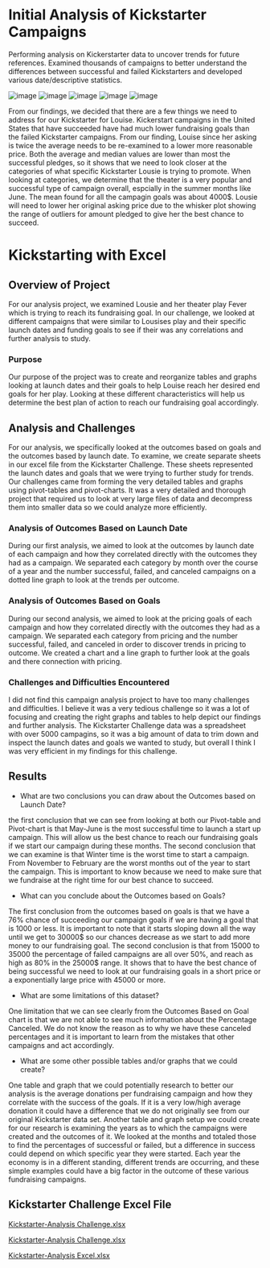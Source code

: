 # Initial Analysis of Kickstarter Campaigns
Performing analysis on Kickerstarter data to uncover trends for future references. Examined thousands of campaigns to better understand the differences between successful and failed Kickstarters and developed various date/descriptive statistics.

![image](https://user-images.githubusercontent.com/107444840/174462335-fb2d4ab5-5d3a-4cce-b0da-82ed512523c6.png)
![image](https://user-images.githubusercontent.com/107444840/174462404-472c265a-1bcc-436e-b3db-006baf15484b.png)
![image](https://user-images.githubusercontent.com/107444840/174462425-cc62e3bf-422f-43b4-bf9f-aba9b5f656d9.png)
![image](https://user-images.githubusercontent.com/107444840/174462365-ba8205c4-6d79-48d9-a2a9-5b16db5bf3a3.png)
![image](https://user-images.githubusercontent.com/107444840/174462460-30e669f3-b255-4fbc-a703-073b4c63dc17.png)

From our findings, we decided that there are a few things we need to address for our Kickstarter for Louise. Kickerstart campaigns in the United States that have succeeded have had much lower fundraising goals than the failed Kickstarter campaigns. From our finding, Louise since her asking is twice the average needs to be re-examined to a lower more reasonable price. Both the average and median values are lower than most the successful pledges, so it shows that we need to look closer at the categories of what specific Kickstarter Lousie is trying to promote. When looking at categories, we determine that the theater is a very popular and successful type of campaign overall, espcially in the summer months like June. The mean found for all the campagin goals was about 4000$. Lousie will need to lower her original asking price due to the whisker plot showing the range of outliers for amount pledged to give her the best chance to succeed.


# Kickstarting with Excel
## Overview of Project
For our analysis project, we examined Lousie and her theater play Fever which is trying to reach its fundraising goal. In our challenge, we looked at different campaigns that were similar to Lousises play and their specific launch dates and funding goals to see if their was any correlations and further analysis to study. 
### Purpose
Our purpose of the project was to create and reorganize tables and graphs looking at launch dates and their goals to help Louise reach her desired end goals for her play. Looking at these different characteristics will help us determine the best plan of action to reach our fundraising goal accordingly. 
## Analysis and Challenges
For our analysis, we specifically looked at the outcomes based on goals and the outcomes based by launch date. To examine, we create separate sheets in our excel file from the Kickstarter Challenge. These sheets represented the launch dates and goals that we were trying to further study for trends. Our challenges came from forming the very detailed tables and graphs using pivot-tables and pivot-charts. It was a very detailed and thorough project that required us to look at very large files of data and decompress them into smaller data so we could analyze more efficiently.
### Analysis of Outcomes Based on Launch Date
During our first analysis, we aimed to look at the outcomes by launch date of each campaign and how they correlated directly with the outcomes they had as a campaign. We separated each category by month over the course of a year and the number successful, failed, and canceled campaigns on a dotted line graph to look at the trends per outcome.
### Analysis of Outcomes Based on Goals
During our second analysis, we aimed to look at the pricing goals of each campaign and how they correlated directly with the outcomes they had as a campaign. We separated each category from pricing and the number successful, failed, and canceled in order to discover trends in pricing to outcome. We created a chart and a line graph to further look at the goals and there connection with pricing.
### Challenges and Difficulties Encountered
I did not find this campaign analysis project to have too many challenges and difficulties. I believe it was a very tedious challenge so it was a lot of focusing and creating the right graphs and tables to help depict our findings and further analysis. The Kickstarter Challenge data was a spreadsheet with over 5000 campagins, so it was a big amount of data to trim down and inspect the launch dates and goals we wanted to study, but overall I think I was very efficient in my findings for this challenge.
## Results
- What are two conclusions you can draw about the Outcomes based on Launch Date?

the first conclusion that we can see from looking at both our Pivot-table and Pivot-chart is that May-June is the most successful time to launch a start up campaign. This will allow us the best chance to reach our fundraising goals if we start our campaign during these months. 
The second conclusion that we can examine is that Winter time is the worst time to start a campaign. From November to February are the worst months out of the year to start the campaign. This is important to know because we need to make sure that we fundraise at the right time for our best chance to succeed.
- What can you conclude about the Outcomes based on Goals?

The first conclusion from the outcomes based on goals is that we have a 76% chance of succeeding our campaign goals if we are having a goal that is 1000 or less. It is important to note that it starts sloping down all the way until we get to 30000$ so our chances decrease as we start to add more money to our fundraising goal.
The second conclusion is that from 15000 to 35000 the percentage of failed campaigns are all over 50%, and reach as high as 80% in the 25000$ range. It shows that to have the best chance of being successful we need to look at our fundraising goals in a short price or a exponentially large price with 45000 or more. 
- What are some limitations of this dataset?

One limitation that we can see clearly from the Outcomes Based on Goal chart is that we are not able to see much information about the Percentage Canceled. We do not know the reason as to why we have these canceled percentages and it is important to learn from the mistakes that other campaigns and act accordingly. 
- What are some other possible tables and/or graphs that we could create?

One table and graph that we could potentially research to better our analysis is the average donations per fundraising campaign and how they correlate with the success of the goals. If it is a very low/high average donation it could have a difference that we do not originally see from our original Kickstarter data set.
Another table and graph setup we could create for our research is examining the years as to which the campaigns were created and the outcomes of it. We looked at the months and totaled those to find the percentages of successful or failed, but a difference in success could depend on which specific year they were started. Each year the economy is in a different standing, different trends are occurring, and these simple examples could have a big factor in the outcome of these various fundraising campaigns.


## Kickstarter Challenge Excel File
[Kickstarter-Analysis Challenge.xlsx](https://github.com/HuntDask/Kickstarter-Analysis/files/8944647/Kickstarter-Analysis.Challenge.xlsx)


[Kickstarter-Analysis Challenge.xlsx](https://github.com/HuntDask/Kickstarter-Analysis/files/8944662/Kickstarter-Analysis.Challenge.xlsx)


[Kickstarter-Analysis Excel.xlsx](https://github.com/HuntDask/Kickstarter-Analysis/files/8944663/Kickstarter-Analysis.Excel.xlsx)


